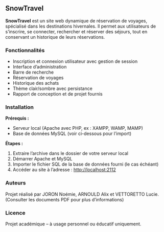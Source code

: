 

## SnowTravel

**SnowTravel** est un site web dynamique de réservation de voyages, spécialisé dans les destinations hivernales. Il permet aux utilisateurs de s’inscrire, se connecter, rechercher et réserver des séjours, tout en conservant un historique de leurs réservations.


### Fonctionnalités

* Inscription et connexion utilisateur avec gestion de session
* Interface d’administration
* Barre de recherche
* Réservation de voyages
* Historique des achats
* Thème clair/sombre avec persistance
* Rapport de conception et de projet fournis


### Installation

**Prérequis :**

* Serveur local (Apache avec PHP, ex : XAMPP, WAMP, MAMP)
* Base de données MySQL (voir ci-dessous pour l’import)

**Étapes :**

1. Extraire l’archive dans le dossier de votre serveur local
2. Démarrer Apache et MySQL
3. Importer le fichier SQL de la base de données fourni (le cas échéant)
4. Accéder au site à l’adresse : [http://localhost:2112](http://localhost:2112)


### Auteurs

Projet réalisé par JORON Noémie, ARNOULD Alix et VETTORETTO Lucie.
(Consulter les documents PDF pour plus d’informations)


### Licence

Projet académique – à usage personnel ou éducatif uniquement.

